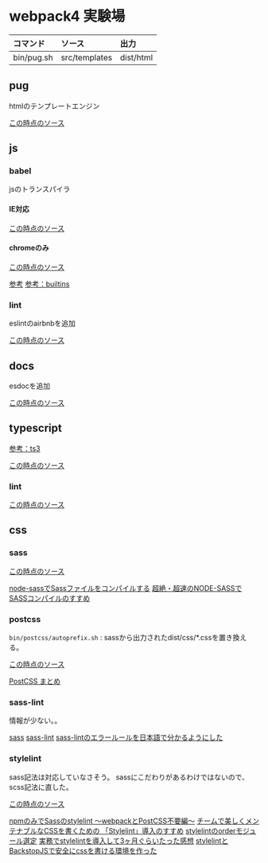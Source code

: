 # webpack4 実験場



|コマンド|ソース|出力|
|:--|:--|:--|
|bin/pug.sh|src/templates|dist/html|

## pug

htmlのテンプレートエンジン

[この時点のソース](https://github.com/hibohiboo/develop/tree/b52da33ee917a226673ce01629acc242241542e0/tutorial/lesson/webpack/webpack4)  

## js

### babel

jsのトランスパイラ

#### IE対応

[この時点のソース](https://github.com/hibohiboo/develop/tree/d18e14389602e71f79591832968e0a0722f3db80/tutorial/lesson/webpack/webpack4)  


#### chromeのみ

[この時点のソース](https://github.com/hibohiboo/develop/tree/192a01c5e15395a25d422d8105db7ebc0284e208/tutorial/lesson/webpack/webpack4)  


[参考](https://qiita.com/shibukawa/items/19ab5c381bbb2e09d0d9)
[参考：builtins](https://babeljs.io/docs/en/babel-preset-env)

### lint

eslintのairbnbを追加

[この時点のソース](https://github.com/hibohiboo/develop/tree/bd5f0809a4f0ea034a3363ba4570c23d43a1d631/tutorial/lesson/webpack/webpack4)  

## docs

esdocを追加

[この時点のソース](https://github.com/hibohiboo/develop/tree/d2e7e06489f5e52e22ce8d73b87f6912a8f76509/tutorial/lesson/webpack/webpack4)  

## typescript

[参考：ts3](https://qiita.com/vvakame/items/57a0559c45b88b2ae168)


[この時点のソース](https://github.com/hibohiboo/develop/tree/0e31ac98b46a044bfa0150089c91ccf6539299b8/tutorial/lesson/webpack/webpack4)  

### lint

[この時点のソース](https://github.com/hibohiboo/develop/tree/c350a05ad5cef36fdad93817d26bfc3a1263658e/tutorial/lesson/webpack/webpack4)  

## css

### sass
[この時点のソース](https://github.com/hibohiboo/develop/tree/b015d5d66d3c0e1f4b02970687bcfec987852ba9/tutorial/lesson/webpack/webpack4)  

[node-sassでSassファイルをコンパイルする](https://qiita.com/setouchi/items/2f7ae68764abe74934fb)
[超絶・超速のNODE-SASSでSASSコンパイルのすすめ](https://its-office.jp/blog/sass/2018/05/12/node-sass.html)

### postcss

`bin/postcss/autoprefix.sh` : sassから出力されたdist/css/*.cssを置き換える。

[この時点のソース](https://github.com/hibohiboo/develop/tree/b1a0cd64eb5f5041bac8e6ba421ba4809b24e23f/tutorial/lesson/webpack/webpack4)  

[PostCSS まとめ](https://qiita.com/morishitter/items/4a04eb144abf49f41d7d)


### sass-lint
情報が少ない。。

[sass](https://stackoverflow.com/questions/39307087/how-i-should-check-indentation-in-sass-file-with-stylelint)
[sass-lint](https://morizyun.github.io/javascript/node-js-npm-library-sass-lint.html)
[sass-lintのエラールールを日本語で分かるようにした](https://qiita.com/nezurika/items/4cc858ee9ebd6154dd44)

### stylelint

sass記法は対応していなさそう。
sassにこだわりがあるわけではないので、scss記法に直した。

[この時点のソース](https://github.com/hibohiboo/develop/tree/c750f3a4d1ce521851c2d5ad6bef02b9f6d37606/tutorial/lesson/webpack/webpack4)  


[npmのみでSassのstylelint 〜webpackとPostCSS不要編〜](https://qiita.com/pprhr/items/b61f84944e1e869161cc)
[チームで美しくメンテナブルなCSSを書くための 「Stylelint」導入のすすめ](https://www.webprofessional.jp/taking-css-linting-next-level-stylelint/)
[stylelintのorderモジュール選定](https://qiita.com/nabepon/items/4168eae542861cfd69f7)
[実務でstylelintを導入して3ヶ月ぐらいたった感想](https://qiita.com/DesignChips/items/309a8cce0d744f2dfef6)
[stylelintとBackstopJSで安全にcssを書ける環境を作った](https://devblog.thebase.in/entry/2018/06/06/110000)

